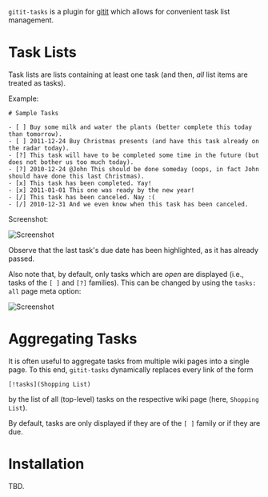 `gitit-tasks` is a plugin for [gitit](http://gitit.net/) which allows for convenient task list management.

# Task Lists

Task lists are lists containing at least one task (and then, *all* list items are treated as tasks).

Example:

    # Sample Tasks

    - [ ] Buy some milk and water the plants (better complete this today than tomorrow).
    - [ ] 2011-12-24 Buy Christmas presents (and have this task already on the radar today).
    - [?] This task will have to be completed some time in the future (but does not bother us too much today).
    - [?] 2010-12-24 @John This should be done someday (oops, in fact John should have done this last Christmas).
    - [x] This task has been completed. Yay!
    - [x] 2011-01-01 This one was ready by the new year!
    - [/] This task has been canceled. Nay :(
    - [/] 2010-12-31 And we even know when this task has been canceled.

Screenshot:

![Screenshot](https://github.com/downloads/catch22/gitit-tasks/Screenshot1.png)

Observe that the last task's due date has been highlighted, as it has already passed.

Also note that, by default, only tasks which are *open* are displayed (i.e., tasks of the `[ ]` and `[?]` families).
This can be changed by using the `tasks: all` page meta option:

![Screenshot](https://github.com/downloads/catch22/gitit-tasks/Screenshot2.png)

# Aggregating Tasks

It is often useful to aggregate tasks from multiple wiki pages into a single page. To this end, `gitit-tasks` dynamically replaces every link of the form

    [!tasks](Shopping List)

by the list of all (top-level) tasks on the respective wiki page (here, `Shopping List`).

By default, tasks are only displayed if they are of the `[ ]` family or if they are due.

# Installation

TBD.
